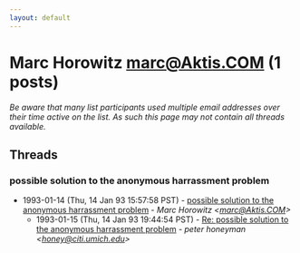 ```yaml
---
layout: default
---
```


# Marc Horowitz <marc@Aktis.COM> (1 posts)

_Be aware that many list participants used multiple email addresses over their time active on the list. As such this page may not contain all threads available._

## Threads

### possible solution to the anonymous harrassment problem
+ 1993-01-14 (Thu, 14 Jan 93 15:57:58 PST) - [possible solution to the anonymous harrassment problem](/archive/1993/01/5c6a7be269231b46e880c1accbb1a96bbf6c2818078c61da4fb0b7986d099c48) - _Marc Horowitz \<marc@Aktis.COM\>_
  + 1993-01-15 (Thu, 14 Jan 93 19:44:54 PST) - [Re: possible solution to the anonymous harrassment problem](/archive/1993/01/0408c4968e4a4c67ba034790efc38bb6f0ee4830d3e1d7c7f6665070ec3f5ef1) - _peter honeyman \<honey@citi.umich.edu\>_

